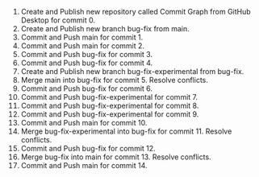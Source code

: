 1. Create and Publish new repository called Commit Graph from GitHub Desktop for commit 0.
2. Create and Publish new branch bug-fix from main.
3. Commit and Push main for commit 1.
4. Commit and Push main for commit 2.
5. Commit and Push bug-fix for commit 3.
6. Commit and Push bug-fix for commit 4.
7. Create and Publish new branch bug-fix-experimental from bug-fix.
8. Merge main into bug-fix for commit 5. Resolve conflicts.
9. Commit and Push bug-fix for commit 6.
10. Commit and Push bug-fix-experimental for commit 7.
11. Commit and Push bug-fix-experimental for commit 8.
12. Commit and Push bug-fix-experimental for commit 9.
13. Commit and Push main for commit 10.
14. Merge bug-fix-experimental into bug-fix for commit 11. Resolve conflicts.
15. Commit and Push bug-fix for commit 12.
16. Merge bug-fix into main for commit 13. Resolve conflicts.
17. Commit and Push main for commit 14.